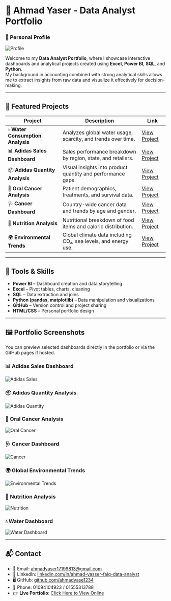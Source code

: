 # 📄 Ahmad Yaser - Data Analyst Portfolio
### 👤 Personal Profile  
![Profile](WhatsApp%20Image%202025-06-29%20at%2020.10.22_d01877d9.jpg)

Welcome to my **Data Analyst Portfolio**, where I showcase interactive dashboards and analytical projects created using **Excel**, **Power BI**, **SQL**, and **Python**.  
My background in accounting combined with strong analytical skills allows me to extract insights from raw data and visualize it effectively for decision-making.

---

## 📌 Featured Projects

| Project | Description | Link |
|--------|-------------|------|
| 💧 **Water Consumption Analysis** | Analyzes global water usage, scarcity, and trends over time. | [View Project](https://github.com/ahmadyase1234/Water-analysis-Dashboard-) |
| 📊 **Adidas Sales Dashboard** | Sales performance breakdown by region, state, and retailers. | [View Project](https://github.com/ahmadyase1234/Addidas-Sales-Dashboard) |
| 📦 **Adidas Quantity Analysis** | Visual insights into product quantity and performance gaps. | [View Project](https://github.com/ahmadyase1234/Adidas-quantity-analysis-) |
| 🧬 **Oral Cancer Analysis** | Patient demographics, treatments, and survival data. | [View Project](https://github.com/ahmadyase1234/oral-cancer-analysis) |
| 🩺 **Cancer Dashboard** | Country-wide cancer data and trends by age and gender. | [View Project](https://github.com/ahmadyase1234/Cancer-analysis-dashboard-) |
| 🥗 **Nutrition Analysis** | Nutritional breakdown of food items and caloric distribution. | [View Project](https://github.com/ahmadyase1234/nutrition-analysis) |
| 🌍 **Environmental Trends** | Global climate data including CO₂, sea levels, and energy use. | [View Project](https://github.com/ahmadyase1234/global-environmental-trends) |

---

## 🔧 Tools & Skills

- **Power BI** – Dashboard creation and data storytelling  
- **Excel** – Pivot tables, charts, cleaning  
- **SQL** – Data extraction and joins  
- **Python (pandas, matplotlib)** – Data manipulation and visualizations  
- **GitHub** – Version control and project sharing  
- **HTML/CSS** – Personal portfolio design  

---

## 🖼️ Portfolio Screenshots

You can preview selected dashboards directly in the portfolio or via the GitHub pages if hosted.

### 📊 Adidas Sales Dashboard  
![Adidas Sales](adidas-sales-dashboard.png)

### 📦 Adidas Quantity Analysis  
![Adidas Quantity](adidas-quantity-dashboard.png)

### 🧬 Oral Cancer Analysis  
![Oral Cancer](oral-cancer-dashboard.png)

### 🩺 Cancer Dashboard  
![Cancer](cancer-dashboard.png)

### 🌍 Global Environmental Trends  
![Environmental Trends](global%20environmental%20%20trends%20analysis.PNG)

### 🥗 Nutrition Analysis  
![Nutrition](nutrition%20%20analysis.PNG)

### 💧 Water Dashboard  
![Water Dashboard](Water-Dashboard.png)

---

## 📬 Contact

- 📧 Email: ahmadyaser17199813@gmail.com  
- 💼 LinkedIn: [linkedin.com/in/ahmad-yasser-faiq-data-analyst](https://www.linkedin.com/in/ahmad-yasser-faiq-data-analyst/)  
- 🖥️ GitHub: [github.com/ahmadyase1234](https://github.com/ahmadyase1234)  
- 📱 Phone: 01094104923 / 01555313788
- 👉 **Live Portfolio**: [Click Here to View Online](https://ahmadyase1234.github.io/)
